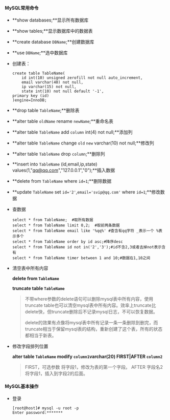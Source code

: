 #### MySQL常用命令

* **show databases;**显示所有数据库
* **show tables;**显示数据库中的数据表


* **create database `DBName`;**创建数据库

* **use `DBName`;**选中数据库

* 创建表：

  ```mysql
  create table TableName(
      id int(10) unsigned zerofill not null auto_increment,
      email varchar(40) not null,
      ip varchar(15) not null,
      state int(10) not null default '-1',
  primary key (id)
  )engine=InnoDB;
  ```

* **drop table `TableName`;**删除表

* **alter table `oldName` rename `newName`;**重命名表

* **alter table `TableName` add `column` int(4) not null;**添加列

* **alter table `TableName` change `old`  `new` varchar(10)  not null;**修改列

* **alter table `TableName` drop `column`;**删除列

* **insert into `TableName` (id,email,ip,state) values(1,"qq@qq.com","127.0.0.1","0");**插入数据

* **delete from  `TableName` where `id=1`;**删除数据

* **update `TableName` set `id='2'`,`email='svip@qq.com'` where `id=1`;**修改数据

* 查数据

  ```mysql
  select * from TableName;  #取所有数据
  select * from TableName limit 0,2;  #取前两条数据 
  select * from TableName email like '%qq%' #查含有qq字符 _表示一个 %表示多个
  select * from TableName order by id asc;#降序desc
  select * from TableName id not in('2','3');#id不含2,3或者去掉not表示含有
  select * from TableName timer between 1 and 10;#数据在1,10之间
  ```

* 清空表中所有内容

  **delete from `TableName`**

  **truncate table `TableName`**

  >
  > 不带where参数的delete语句可以删除mysql表中所有内容，使用truncate table也可以清空mysql表中所有内容。效率上truncate比delete快，但truncate删除后不记录mysql日志，不可以恢复数据。
  >
  > delete的效果有点像将mysql表中所有记录一条一条删除到删完，而truncate相当于保留mysql表的结构，重新创建了这个表，所有的状态都相当于新表。

* 修改字段排列位置

  **alter table `TableName` modify `column1`varchar(20)  FIRST|AFTER `column2`**

  > FIRST，可选参数 
  > 将字段1，修改为表的第一个字段。 
  > AFTER 字段名2 
  > 将字段1，插入到字段2的后面。 

#### MySQL基本操作

* 登录

  ```mysql
  [root@host]# mysql -u root -p
  Enter password:*******
  ```


